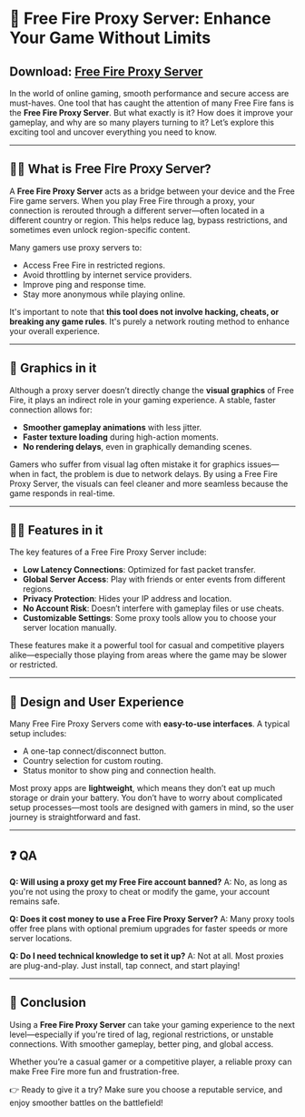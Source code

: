 # 🔐 Free Fire Proxy Server: Enhance Your Game Without Limits
## Download: [Free Fire Proxy Server](https://apkmodjoy.net/proxy-server-free-fire/)
In the world of online gaming, smooth performance and secure access are must-haves. One tool that has caught the attention of many Free Fire fans is the **Free Fire Proxy Server**. But what exactly is it? How does it improve your gameplay, and why are so many players turning to it? Let’s explore this exciting tool and uncover everything you need to know.

---

## 🙋‍♀️ What is 𝖥𝗋𝖾𝖾 𝖥𝗂𝗋𝖾 𝖯𝗋𝗈𝗑𝗒 𝖲𝖾𝗋𝗏𝖾𝗋?

A **Free Fire Proxy Server** acts as a bridge between your device and the Free Fire game servers. When you play Free Fire through a proxy, your connection is rerouted through a different server—often located in a different country or region. This helps reduce lag, bypass restrictions, and sometimes even unlock region-specific content.

Many gamers use proxy servers to:

* Access Free Fire in restricted regions.
* Avoid throttling by internet service providers.
* Improve ping and response time.
* Stay more anonymous while playing online.

It's important to note that **this tool does not involve hacking, cheats, or breaking any game rules**. It's purely a network routing method to enhance your overall experience.

---

## 🌈 Graphics in it

Although a proxy server doesn’t directly change the **visual graphics** of Free Fire, it plays an indirect role in your gaming experience. A stable, faster connection allows for:

* **Smoother gameplay animations** with less jitter.
* **Faster texture loading** during high-action moments.
* **No rendering delays**, even in graphically demanding scenes.

Gamers who suffer from visual lag often mistake it for graphics issues—when in fact, the problem is due to network delays. By using a Free Fire Proxy Server, the visuals can feel cleaner and more seamless because the game responds in real-time.

---

## 👩‍💻 Features in it

The key features of a Free Fire Proxy Server include:

* **Low Latency Connections**: Optimized for fast packet transfer.
* **Global Server Access**: Play with friends or enter events from different regions.
* **Privacy Protection**: Hides your IP address and location.
* **No Account Risk**: Doesn’t interfere with gameplay files or use cheats.
* **Customizable Settings**: Some proxy tools allow you to choose your server location manually.

These features make it a powerful tool for casual and competitive players alike—especially those playing from areas where the game may be slower or restricted.

---

## 🍿 Design and User Experience

Many Free Fire Proxy Servers come with **easy-to-use interfaces**. A typical setup includes:

* A one-tap connect/disconnect button.
* Country selection for custom routing.
* Status monitor to show ping and connection health.

Most proxy apps are **lightweight**, which means they don’t eat up much storage or drain your battery. You don’t have to worry about complicated setup processes—most tools are designed with gamers in mind, so the user journey is straightforward and fast.

---

## ❓ QA

**Q: Will using a proxy get my Free Fire account banned?**
A: No, as long as you're not using the proxy to cheat or modify the game, your account remains safe.

**Q: Does it cost money to use a Free Fire Proxy Server?**
A: Many proxy tools offer free plans with optional premium upgrades for faster speeds or more server locations.

**Q: Do I need technical knowledge to set it up?**
A: Not at all. Most proxies are plug-and-play. Just install, tap connect, and start playing!

---

## 🧙 Conclusion

Using a **Free Fire Proxy Server** can take your gaming experience to the next level—especially if you're tired of lag, regional restrictions, or unstable connections. With smoother gameplay, better ping, and global access.

Whether you’re a casual gamer or a competitive player, a reliable proxy can make Free Fire more fun and frustration-free.

👉 Ready to give it a try? Make sure you choose a reputable service, and enjoy smoother battles on the battlefield!

<!--

**Here are some ideas to get you started:**

🙋‍♀️ A short introduction - what is your organization all about?
🌈 Contribution guidelines - how can the community get involved?
👩‍💻 Useful resources - where can the community find your docs? Is there anything else the community should know?
🍿 Fun facts - what does your team eat for breakfast?
🧙 Remember, you can do mighty things with the power of [Markdown](https://docs.github.com/github/writing-on-github/getting-started-with-writing-and-formatting-on-github/basic-writing-and-formatting-syntax)
-->
